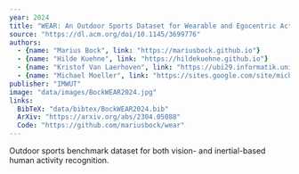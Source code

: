 ```yaml
---
year: 2024
title: "WEAR: An Outdoor Sports Dataset for Wearable and Egocentric Activity Recognition"
source: "https://dl.acm.org/doi/10.1145/3699776"
authors:
  - {name: "Marius Bock", link: "https://mariusbock.github.io"}
  - {name: "Hilde Kuehne", link: "https://hildekuehne.github.io"}
  - {name: "Kristof Van Laerhoven", link: "https://ubi29.informatik.uni-siegen.de/usi/team_kvl.html"}
  - {name: "Michael Moeller", link: "https://sites.google.com/site/michaelmoellermath"}
publisher: "IMWUT"
image: "data/images/BockWEAR2024.jpg"
links:
  BibTeX: "data/bibtex/BockWEAR2024.bib"
  ArXiv: "https://arxiv.org/abs/2304.05088"
  Code: "https://github.com/mariusbock/wear"
---
```

Outdoor sports benchmark dataset for both vision- and inertial-based human activity recognition.
